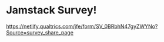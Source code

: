 # Jamstack Survey!

https://netlify.qualtrics.com/jfe/form/SV_0BRbhN47gyZWYNo?Source=survey_share_page 